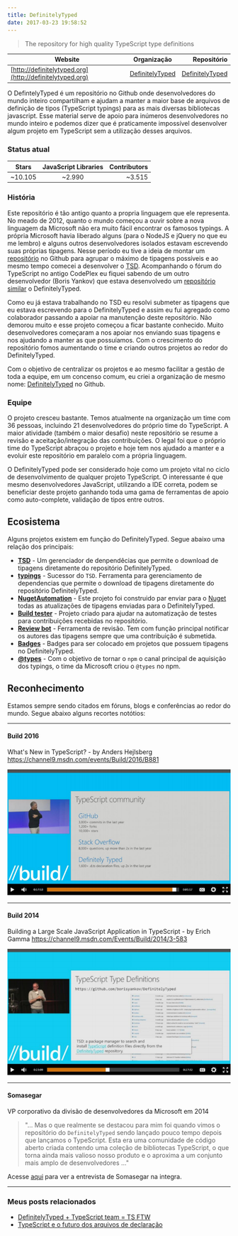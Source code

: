 ```yaml
---
title: DefinitelyTyped
date: 2017-03-23 19:58:52
---
```


> The repository for high quality TypeScript type definitions

| Website                                                  | Organização                                            | Repositório                                                           |
|----------------------------------------------------------|:------------------------------------------------------:|----------------------------------------------------------------------:|
| [http://definitelytyped.org](http://definitelytyped.org) |  [DefinitelyTyped](https://github.com/DefinitelyTyped) | [DefinitelyTyped](https://github.com/DefinitelyTyped/DefinitelyTyped) |

O DefintelyTyped é um repositório no Github onde desenvolvedores do mundo inteiro compartilham e ajudam a manter a maior base de arquivos de definição de tipos (TypeScript typings) para as mais diversas bibliotecas javascript. Esse material serve de apoio para inúmeros desenvolvedores no mundo inteiro e podemos dizer que é praticamente impossível desenvolver algum projeto em TypeScript sem a utilização desses arquivos.

### Status atual

| Stars     | JavaScript Libraries  | Contributors  |
|-----------|:---------------------:|--------------:|
| ~10.105   | ~2.990                | ~3.515        |

### História

Este repositório é tão antigo quanto a propria linguagem que ele representa. No meado de 2012, quanto o mundo começou a ouvir sobre a nova linguagem da Microsoft não era muito fácil encontrar os famosos typings. A própria Microsoft havia liberado alguns (para o NodeJS e jQuery no que eu me lembro) e alguns outros desenvolvedores isolados estavam escrevendo suas próprias tipagens. Nesse período eu tive a ideia de montar um [repositório](https://github.com/diullei/typescript-d) no Github para agrupar o máximo de tipagens possíveis e ao mesmo tempo comecei a desenvolver o [TSD](/tsd/). Acompanhando o fórum do TypeScript no antigo CodePlex eu fiquei sabendo de um outro desenvolvedor (Boris Yankov) que estava desenvolvedo um [repositório similar](https://typescript.codeplex.com/discussions/398150) o DefinitelyTyped. 

Como eu já estava trabalhando no TSD eu resolvi submeter as tipagens que eu estava escrevendo para o DefinitelyTyped e assim eu fui agregado como colaborador passando a apoiar na manutenção deste repositório. Não demorou muito e esse projeto começou a ficar bastante conhecido. Muito desenvolvedores começaram a nos apoiar nos enviando suas tipagens e nos ajudando a manter as que possuíamos. Com o crescimento do repositório fomos aumentando o time e criando outros projetos ao redor do DefinitelyTyped. 

Com o objetivo de centralizar os projetos e ao mesmo facilitar a gestão de toda a equipe, em um concenso comum, eu criei a organização de mesmo nome: [DefinitelyTyped](https://github.com/DefinitelyTyped) no Github.

### Equipe

O projeto cresceu bastante. Temos atualmente na organização um time com 36 pessoas, incluindo 21 desenvolvedores do próprio time do TypeScript. A maior atividade (também o maior desafio) neste repositório se resume a revisão e aceitação/integração das contribuições. O legal foi que o próprio time do TypeScript abraçou o projeto e hoje tem nos ajudado a manter e a evoluir este repositório em paralelo com a própria linguagem.

O DefinitelyTyped pode ser considerado hoje como um projeto vital no ciclo de desenvolvimento de qualquer projeto TypeScript. O interessante é que mesmo desenvolvedores JavaScript, utilizando a IDE correta, podem se beneficiar deste projeto ganhando toda uma gama de ferramentas de apoio como auto-complete, validação de tipos entre outros.

## Ecosistema

Alguns projetos existem em função do DefinitelyTyped. Segue abaixo uma relação dos principais:

* [**TSD**](/tsd/) - Um gerenciador de denpendêcias que permite o download de tipagens diretamente do repositório DefinitelyTyped.
* [**typings**](https://github.com/typings/typings) - Sucessor do `TSD`. Ferramenta para gerenciamento de dependencias que permite o download de tipagens diretamente do repositório DefinitelyTyped.
* [**NugetAutomation**](https://github.com/DefinitelyTyped/NugetAutomation) - Este projeto foi construido par enviar para o [Nuget](https://www.nuget.org/profiles/DefinitelyTyped) todas as atualizações de tipagens enviadas para o DefinitelyTyped.
* [**Build tester**](https://github.com/DefinitelyTyped/definition-tester) - Projeto criado para ajudar na automatização de testes para contribuições recebidas no repositório.
* [**Review bot**](https://github.com/DefinitelyTyped/dt-review-bot) - Ferramenta de revisão. Tem com função principal notificar os autores das tipagens sempre que uma contribuição é submetida.
* [**Badges**](https://github.com/DefinitelyTyped/badges) - Badges para ser colocado em projetos que possuem tipagens no DefinitelyTyped.
* [**@types**](https://www.npmjs.com/~types) - Com o objetivo de tornar o `npm` o canal principal de aquisição dos typings, o time da Microsoft criou o `@types` no npm. 

## Reconhecimento

Estamos sempre sendo citados em fóruns, blogs e conferências ao redor do mundo. Segue abaixo alguns recortes notótios:

---
#### Build 2016
What's New in TypeScript? - by Anders Hejlsberg
https://channel9.msdn.com/events/Build/2016/B881

![](/definitelyTyped/images/img2.png)

---
#### Build 2014
Building a Large Scale JavaScript Application in TypeScript - by Erich Gamma
https://channel9.msdn.com/Events/Build/2014/3-583

![](/definitelyTyped/images/img1.png)

---
#### Somasegar 
VP corporativo da divisão de desenvolvedores da Microsoft em 2014

> "... Mas o que realmente se destacou para mim foi quando vimos o repositório do `DefinitelyTyped` sendo lançado pouco tempo depois que lançamos o TypeScript. Esta era uma comunidade de código aberto criada contendo uma coleção de bibliotecas TypeScript, o que torna ainda mais valioso nosso produto e o aproxima a um conjunto mais amplo de desenvolvedores ..."

Acesse [aqui](http://ns1.linuxmag.com.br/lm/noticia/vp_de_desenvolvedores_da_microsoft_discute_ecossistmas_livres_e_proprietari) para ver a entrevista de Somasegar na integra.

---
### Meus posts relacionados

* [DefinitelyTyped + TypeScript team = TS FTW](/2016/07/11/DefinitelyTyped-and-TypeScript-Team/)
* [TypeScript e o futuro dos arquivos de declaração](/2016/07/09/The-Future-of-Declaration-Files/)